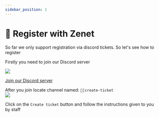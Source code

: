```yaml
---
sidebar_position: 1
---
```


# 🔐 Register with Zenet

So far we only support registration via discord tickets. So let's see how to register

Firstly you need to join our Discord server

![](https://img.shields.io/discord/561956066900836375?label=Zenet%20Discord&style=for-the-badge)

[Join our Discord server](https://zenet.host/discord "Discord")

After you join locate channel named: ``🎫│create-ticket``  
![](https://cdn.discordapp.com/attachments/810981657896681502/911343614238523412/Discord_kFFBGs4TJz.png)

Click on the ``Create ticket`` button and follow the instructions given to you by staff
